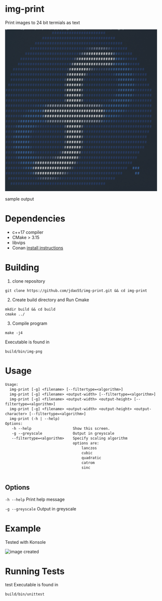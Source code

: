 # img-print
Print images to 24 bit termials as text
 
![image created](sample_ouput.png?raw=true "") 
 
sample output
# Dependencies
- c++17 compiler
- CMake > 3.15
- libvips
- Conan [install instructions](https://docs.conan.io/en/latest/installation.html)

# Building
1. clone repository 
```
git clone https://github.com/jdao55/img-print.git && cd img-print
```
2. Create build directory and Run Cmake
```
mkdir build && cd build
cmake ../ 
```
3. Compile program
```
make -j4
```
Executable is found in 
```
build/bin/img-png
```
# Usage 
```
Usage:
  img-print [-g] <filename> [--filtertype=<algorithm>]
  img-print [-g] <filename> <output-width> [--filtertype=<algorithm>]
  img-print [-g] <filename> <output-width> <output-height> [--filtertype=<algorithm>]
  img-print [-g] <filename> <output-width> <output-height> <output-character> [--filtertype=<algorithm>]
  img-print (-h | --help)
Options:
   -h --help                   Show this screen.
   -g --greyscale              Output in greyscale
   --filtertype=<algorithm>    Specify scaling algorithm
                               options are:
                                   lanczos
                                   cubic
                                   quadratic
                                   catrom
                                   sinc
                   
```

## Options
```-h --help```          Print help message 
 
```-g --greyscale```   Output in greyscale
# Example
Tested with Konsole
 
![image created](example.png?raw=true "") 

# Running Tests
test Executable is found in 
```
build/bin/unittest
```

